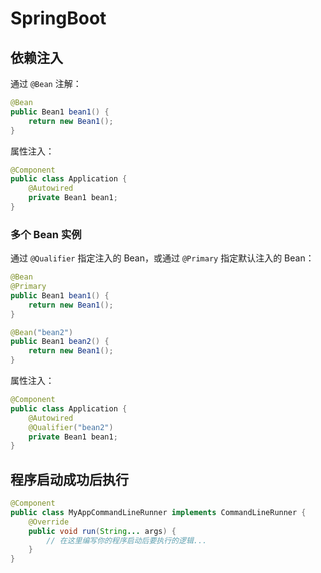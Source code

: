 # SpringBoot

## 依赖注入

通过 `@Bean` 注解：

```java
@Bean
public Bean1 bean1() {
    return new Bean1();
}
```

属性注入：

```java
@Component
public class Application {
    @Autowired
    private Bean1 bean1;
}
```

### 多个 Bean 实例

通过 `@Qualifier` 指定注入的 Bean，或通过 `@Primary` 指定默认注入的 Bean：

```java
@Bean
@Primary
public Bean1 bean1() {
    return new Bean1();
}

@Bean("bean2")
public Bean1 bean2() {
    return new Bean1();
}
```

属性注入：

```java
@Component
public class Application {
    @Autowired
    @Qualifier("bean2")
    private Bean1 bean1;
}
```

## 程序启动成功后执行

```java
@Component
public class MyAppCommandLineRunner implements CommandLineRunner {
    @Override
    public void run(String... args) {
        // 在这里编写你的程序启动后要执行的逻辑...
    }
}
```
